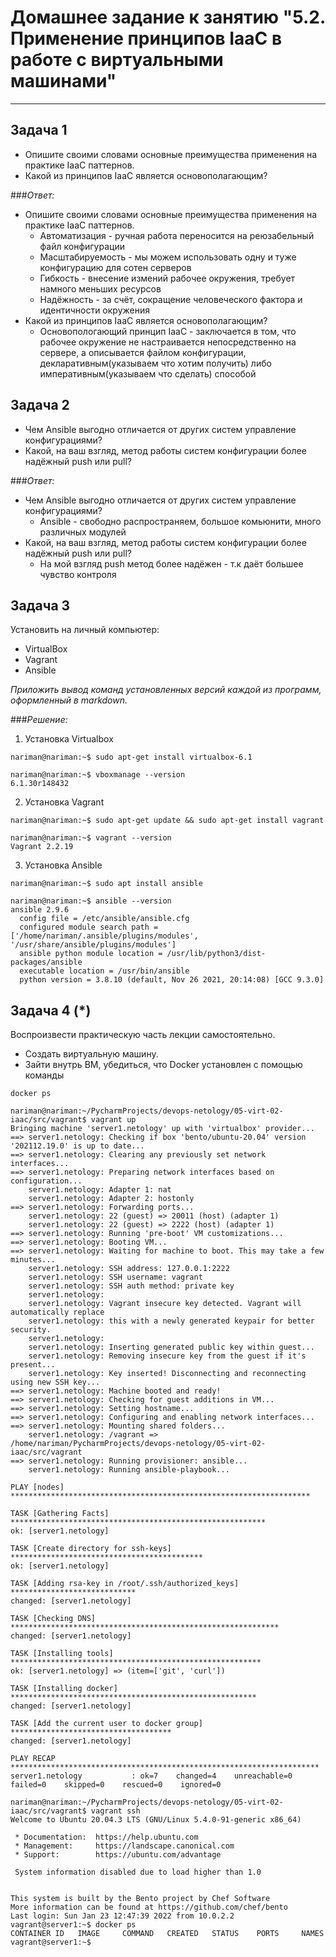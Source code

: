 
# Домашнее задание к занятию "5.2. Применение принципов IaaC в работе с виртуальными машинами"

---

## Задача 1

- Опишите своими словами основные преимущества применения на практике IaaC паттернов.
- Какой из принципов IaaC является основополагающим?

###_Ответ:_
- Опишите своими словами основные преимущества применения на практике IaaC паттернов.
    - Автоматизация - ручная работа переносится на реюзабельный файл конфигурации
    - Масштабируемость - мы можем использовать одну и туже конфигурацию для сотен серверов
    - Гибкость - внесение измений рабочее окружения, требует намного меньших ресурсов
    - Надёжность - за счёт, сокращение человеческого фактора и идентичности окружения
- Какой из принципов IaaC является основополагающим?
    - Основопологающий принцип IaaC - заключается в том, что рабочее окружение не настраивается непосредственно на сервере,
  а описывается файлом конфигурации, декларативным(указываем что хотим получить) либо императивным(указываем что сделать) способой
## Задача 2

- Чем Ansible выгодно отличается от других систем управление конфигурациями?
- Какой, на ваш взгляд, метод работы систем конфигурации более надёжный push или pull?

###_Ответ:_
- Чем Ansible выгодно отличается от других систем управление конфигурациями?
    - Ansible - свободно распространяем, большое комьюнити, много различных модулей
- Какой, на ваш взгляд, метод работы систем конфигурации более надёжный push или pull?
    - На мой взгляд push метод более надёжен - т.к даёт большее чувство контроля

## Задача 3

Установить на личный компьютер:

- VirtualBox
- Vagrant
- Ansible

*Приложить вывод команд установленных версий каждой из программ, оформленный в markdown.*

###_Решение:_
1. Установка Virtualbox

```nariman@nariman:~$ sudo apt-get install virtualbox-6.1```
```commandline
nariman@nariman:~$ vboxmanage --version
6.1.30r148432
```
2. Установка Vagrant

```nariman@nariman:~$ sudo apt-get update && sudo apt-get install vagrant```
```commandline
nariman@nariman:~$ vagrant --version
Vagrant 2.2.19
```
3. Установка Ansible

```nariman@nariman:~$ sudo apt install ansible```
```commandline
nariman@nariman:~$ ansible --version
ansible 2.9.6
  config file = /etc/ansible/ansible.cfg
  configured module search path = ['/home/nariman/.ansible/plugins/modules', '/usr/share/ansible/plugins/modules']
  ansible python module location = /usr/lib/python3/dist-packages/ansible
  executable location = /usr/bin/ansible
  python version = 3.8.10 (default, Nov 26 2021, 20:14:08) [GCC 9.3.0]
```

## Задача 4 (*)

Воспроизвести практическую часть лекции самостоятельно.

- Создать виртуальную машину.
- Зайти внутрь ВМ, убедиться, что Docker установлен с помощью команды
```
docker ps
```

```commandline
nariman@nariman:~/PycharmProjects/devops-netology/05-virt-02-iaac/src/vagrant$ vagrant up
Bringing machine 'server1.netology' up with 'virtualbox' provider...
==> server1.netology: Checking if box 'bento/ubuntu-20.04' version '202112.19.0' is up to date...
==> server1.netology: Clearing any previously set network interfaces...
==> server1.netology: Preparing network interfaces based on configuration...
    server1.netology: Adapter 1: nat
    server1.netology: Adapter 2: hostonly
==> server1.netology: Forwarding ports...
    server1.netology: 22 (guest) => 20011 (host) (adapter 1)
    server1.netology: 22 (guest) => 2222 (host) (adapter 1)
==> server1.netology: Running 'pre-boot' VM customizations...
==> server1.netology: Booting VM...
==> server1.netology: Waiting for machine to boot. This may take a few minutes...
    server1.netology: SSH address: 127.0.0.1:2222
    server1.netology: SSH username: vagrant
    server1.netology: SSH auth method: private key
    server1.netology: 
    server1.netology: Vagrant insecure key detected. Vagrant will automatically replace
    server1.netology: this with a newly generated keypair for better security.
    server1.netology: 
    server1.netology: Inserting generated public key within guest...
    server1.netology: Removing insecure key from the guest if it's present...
    server1.netology: Key inserted! Disconnecting and reconnecting using new SSH key...
==> server1.netology: Machine booted and ready!
==> server1.netology: Checking for guest additions in VM...
==> server1.netology: Setting hostname...
==> server1.netology: Configuring and enabling network interfaces...
==> server1.netology: Mounting shared folders...
    server1.netology: /vagrant => /home/nariman/PycharmProjects/devops-netology/05-virt-02-iaac/src/vagrant
==> server1.netology: Running provisioner: ansible...
    server1.netology: Running ansible-playbook...

PLAY [nodes] *******************************************************************

TASK [Gathering Facts] *********************************************************
ok: [server1.netology]

TASK [Create directory for ssh-keys] *******************************************
ok: [server1.netology]

TASK [Adding rsa-key in /root/.ssh/authorized_keys] ****************************
changed: [server1.netology]

TASK [Checking DNS] ************************************************************
changed: [server1.netology]

TASK [Installing tools] ********************************************************
ok: [server1.netology] => (item=['git', 'curl'])

TASK [Installing docker] *******************************************************
changed: [server1.netology]

TASK [Add the current user to docker group] ************************************
changed: [server1.netology]

PLAY RECAP *********************************************************************
server1.netology           : ok=7    changed=4    unreachable=0    failed=0    skipped=0    rescued=0    ignored=0   

```


```commandline
nariman@nariman:~/PycharmProjects/devops-netology/05-virt-02-iaac/src/vagrant$ vagrant ssh
Welcome to Ubuntu 20.04.3 LTS (GNU/Linux 5.4.0-91-generic x86_64)

 * Documentation:  https://help.ubuntu.com
 * Management:     https://landscape.canonical.com
 * Support:        https://ubuntu.com/advantage

 System information disabled due to load higher than 1.0


This system is built by the Bento project by Chef Software
More information can be found at https://github.com/chef/bento
Last login: Sun Jan 23 12:47:39 2022 from 10.0.2.2
vagrant@server1:~$ docker ps
CONTAINER ID   IMAGE     COMMAND   CREATED   STATUS    PORTS     NAMES
vagrant@server1:~$ 

```